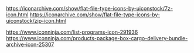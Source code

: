https://iconarchive.com/show/flat-file-type-icons-by-uiconstock/7z-icon.html
https://iconarchive.com/show/flat-file-type-icons-by-uiconstock/zip-icon.html

https://www.iconninja.com/list-programs-icon-291936
https://www.iconninja.com/products-package-box-cargo-delivery-bundle-archive-icon-25307
